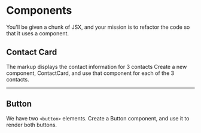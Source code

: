 # Components

You'll be given a chunk of JSX, and your mission is to refactor the code so that it uses a component.

## Contact Card

The markup displays the contact information for 3 contacts Create a new component, ContactCard, and use that component for each of the 3 contacts.

---

## Button

We have two `<button>` elements. Create a Button component, and use it to render both buttons.
